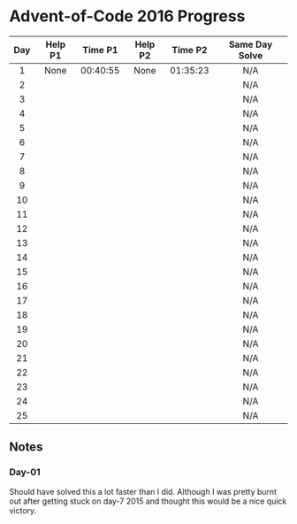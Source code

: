 # Advent-of-Code 2016 Progress

| Day  | Help P1 | Time P1  | Help P2 | Time P2  | Same Day Solve |
| :--: | :-----: | :------: | :-----: | :------: | :------------: |
|  1   |  None   | 00:40:55 |  None   | 01:35:23 |      N/A       |
|  2   |         |          |         |          |      N/A       |
|  3   |         |          |         |          |      N/A       |
|  4   |         |          |         |          |      N/A       |
|  5   |         |          |         |          |      N/A       |
|  6   |         |          |         |          |      N/A       |
|  7   |         |          |         |          |      N/A       |
|  8   |         |          |         |          |      N/A       |
|  9   |         |          |         |          |      N/A       |
|  10  |         |          |         |          |      N/A       |
|  11  |         |          |         |          |      N/A       |
|  12  |         |          |         |          |      N/A       |
|  13  |         |          |         |          |      N/A       |
|  14  |         |          |         |          |      N/A       |
|  15  |         |          |         |          |      N/A       |
|  16  |         |          |         |          |      N/A       |
|  17  |         |          |         |          |      N/A       |
|  18  |         |          |         |          |      N/A       |
|  19  |         |          |         |          |      N/A       |
|  20  |         |          |         |          |      N/A       |
|  21  |         |          |         |          |      N/A       |
|  22  |         |          |         |          |      N/A       |
|  23  |         |          |         |          |      N/A       |
|  24  |         |          |         |          |      N/A       |
|  25  |         |          |         |          |      N/A       |

## Notes

### Day-01

Should have solved this a lot faster than I did. Although I was pretty burnt out after getting stuck on day-7 2015 and thought this would be a nice quick victory.

